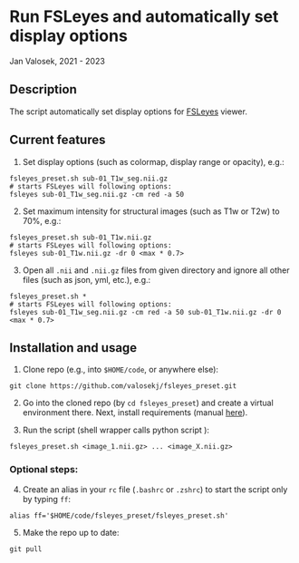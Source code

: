 # Run FSLeyes and automatically set display options

Jan Valosek, 2021 - 2023

## Description

The script automatically set display options for [FSLeyes](https://fsl.fmrib.ox.ac.uk/fsl/fslwiki/FSLeyes) viewer.

## Current features

1. Set display options (such as colormap, display range or opacity), e.g.:

```console
fsleyes_preset.sh sub-01_T1w_seg.nii.gz
# starts FSLeyes will following options:
fsleyes sub-01_T1w_seg.nii.gz -cm red -a 50
```

2. Set maximum intensity for structural images (such as T1w or T2w) to 70%, e.g.:

```console
fsleyes_preset.sh sub-01_T1w.nii.gz
# starts FSLeyes will following options:
fsleyes sub-01_T1w.nii.gz -dr 0 <max * 0.7>
```

3. Open all `.nii` and `.nii.gz` files from given directory and ignore all other files (such as json, yml, etc.), e.g.:

```console
fsleyes_preset.sh *
# starts FSLeyes will following options:
fsleyes sub-01_T1w_seg.nii.gz -cm red -a 50 sub-01_T1w.nii.gz -dr 0 <max * 0.7>
```

## Installation and usage

1. Clone repo (e.g., into `$HOME/code`, or anywhere else):

```shell
git clone https://github.com/valosekj/fsleyes_preset.git
```

2. Go into the cloned repo (by `cd fsleyes_preset`) and create a virtual environment there. Next, install requirements (manual [here](https://gist.github.com/valosekj/8052b227bd3f439a615a33804beaf37f#venv-enviroment)).

3. Run the script (shell wrapper calls python script ):

```
fsleyes_preset.sh <image_1.nii.gz> ... <image_X.nii.gz>
```

### Optional steps:


4. Create an alias in your `rc` file (`.bashrc` or `.zshrc`) to start the script only by typing `ff`:

```shell
alias ff='$HOME/code/fsleyes_preset/fsleyes_preset.sh'
```

5. Make the repo up to date:

```shell
git pull
```
